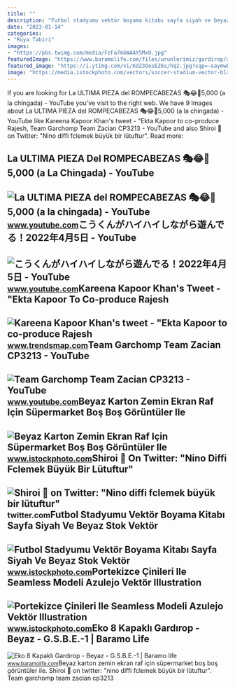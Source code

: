 ```yaml
---
title: ""
description: "Futbol stadyumu vektör boyama kitabı sayfa siyah ve beyaz stok vektör"
date: "2023-01-14"
categories:
- "Ruya Tabiri"
images:
- "https://pbs.twimg.com/media/FzFa7mkWAAY5MxU.jpg"
featuredImage: "https://www.baramolife.com/files/urunlerimiz/gardirop/a.gardırop/gsb.e/gsb.e_1/gsbe_1.jpg"
featured_image: "https://i.ytimg.com/vi/KdZ3OosEZ6s/hq2.jpg?sqp=-oaymwEoCOADEOgC8quKqQMcGADwAQH4Ad4EgAK4CIoCDAgAEAEYZSBMKGMwDw==&amp;rs=AOn4CLCfzFvJaPoNerKMbSKycXF-fCyaDA"
image: "https://media.istockphoto.com/vectors/soccer-stadium-vector-black-and-white-coloring-book-page-vector-id1127249303?k=20&amp;m=1127249303&amp;s=170667a&amp;w=0&amp;h=SI5rEKsz6KC9k-FCt9zYL846lObTWh60npru908errw="
---
```


If you are looking for La ULTIMA PIEZA del ROMPECABEZAS 🎭😂🧘5,000 (a la chingada) - YouTube you've visit to the right web. We have 9 Images about La ULTIMA PIEZA del ROMPECABEZAS 🎭😂🧘5,000 (a la chingada) - YouTube like Kareena Kapoor Khan's tweet - "Ekta Kapoor to co-produce Rajesh, Team Garchomp Team Zacian CP3213 - YouTube and also Shiroi 💫 on Twitter: "Nino diffi fclemek büyük bir lütuftur". Read more:

La ULTIMA PIEZA Del ROMPECABEZAS 🎭😂🧘5,000 (a La Chingada) - YouTube
-------------------------------------------------------------------

 ![La ULTIMA PIEZA del ROMPECABEZAS 🎭😂🧘5,000 (a la chingada) - YouTube](https://i.ytimg.com/vi/KdZ3OosEZ6s/hq2.jpg?sqp=-oaymwEoCOADEOgC8quKqQMcGADwAQH4Ad4EgAK4CIoCDAgAEAEYZSBMKGMwDw==&rs=AOn4CLCfzFvJaPoNerKMbSKycXF-fCyaDA) <small>www.youtube.com</small>こうくんがハイハイしながら遊んでる！2022年4月5日 - YouTube
-------------------------------------

 ![こうくんがハイハイしながら遊んでる！2022年4月5日 - YouTube](https://i.ytimg.com/vi/H2fAEMesIjo/maxresdefault.jpg?sqp=-oaymwEmCIAKENAF8quKqQMa8AEB-AH-CYAC0AWKAgwIABABGGUgXyhTMA8=&rs=AOn4CLCJYSghky0o-ilndxvg6fCYAda1ug) <small>www.youtube.com</small>Kareena Kapoor Khan's Tweet - "Ekta Kapoor To Co-produce Rajesh
---------------------------------------------------------------

 ![Kareena Kapoor Khan's tweet - "Ekta Kapoor to co-produce Rajesh](https://pbs.twimg.com/media/Fcyada8X0AANSFu.jpg) <small>www.trendsmap.com</small>Team Garchomp Team Zacian CP3213 - YouTube
------------------------------------------

 ![Team Garchomp Team Zacian CP3213 - YouTube](https://i.ytimg.com/vi/HYLCwcE-Dgc/maxres2.jpg?sqp=-oaymwEoCIAKENAF8quKqQMcGADwAQH4AYwCgALgA4oCDAgAEAEYRSBHKGUwDw==&rs=AOn4CLC_ulBvmvqa2cf2uT56Qfk3FCYaDA) <small>www.youtube.com</small>Beyaz Karton Zemin Ekran Raf Için Süpermarket Boş Boş Görüntüler Ile
--------------------------------------------------------------------

 ![Beyaz Karton Zemin Ekran Raf Için Süpermarket Boş Boş Görüntüler Ile](https://media.istockphoto.com/vectors/white-cardboard-floor-display-rack-for-supermarket-blank-empty-with-vector-id1145992462?k=20&m=1145992462&s=170667a&w=0&h=8PsUt9vLPfc7qN1qxxubDyjGU-KiLbBDPrd7FCT2grA=) <small>www.istockphoto.com</small>Shiroi 💫 On Twitter: "Nino Diffi Fclemek Büyük Bir Lütuftur"
------------------------------------------------------------

 ![Shiroi 💫 on Twitter: "Nino diffi fclemek büyük bir lütuftur"](https://pbs.twimg.com/media/FzFa7mkWAAY5MxU.jpg) <small>twitter.com</small>Futbol Stadyumu Vektör Boyama Kitabı Sayfa Siyah Ve Beyaz Stok Vektör
---------------------------------------------------------------------

 ![Futbol Stadyumu Vektör Boyama Kitabı Sayfa Siyah Ve Beyaz Stok Vektör](https://media.istockphoto.com/vectors/soccer-stadium-vector-black-and-white-coloring-book-page-vector-id1127249303?k=20&m=1127249303&s=170667a&w=0&h=SI5rEKsz6KC9k-FCt9zYL846lObTWh60npru908errw=) <small>www.istockphoto.com</small>Portekizce Çinileri Ile Seamless Modeli Azulejo Vektör Illustration
-------------------------------------------------------------------

 ![Portekizce Çinileri Ile Seamless Modeli Azulejo Vektör Illustration](https://media.istockphoto.com/id/928876898/tr/vektör/portekizce-çinileri-ile-seamless-modeli-azulejo-vektör-illustration-beyaz-arka-plan-üzerinde.jpg?s=170667a&w=0&k=20&c=_CGXHIeASiEkX4fcT-D057kSS-M8tOlBf6YPMUECOhM=) <small>www.istockphoto.com</small>Eko 8 Kapaklı Gardırop - Beyaz - G.S.B.E.-1 | Baramo Life
---------------------------------------------------------

 ![Eko 8 Kapaklı Gardırop - Beyaz - G.S.B.E.-1 | Baramo life](https://www.baramolife.com/files/urunlerimiz/gardirop/a.gardırop/gsb.e/gsb.e_1/gsbe_1.jpg) <small>www.baramolife.com</small>Beyaz karton zemin ekran raf için süpermarket boş boş görüntüler ile. Shiroi 💫 on twitter: "nino diffi fclemek büyük bir lütuftur". Team garchomp team zacian cp3213
